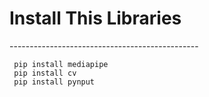 <h1>Install This Libraries</h1>
-----------------------------------------------

     pip install mediapipe
     pip install cv
     pip install pynput
